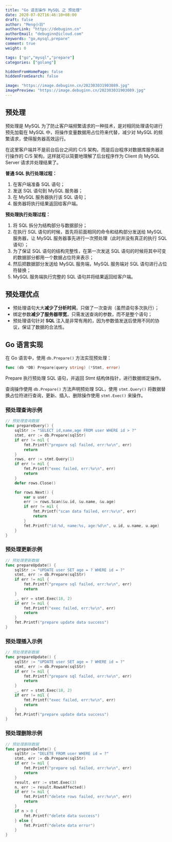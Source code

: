 ```yaml
---
title: "Go 语言操作 MySQL 之 预处理"
date: 2020-07-02T16:46:10+08:00
draft: false
author: "Meng小羽"
authorLink: "https://debuginn.cn"
authorEmail: "debuginn@icloud.com"
keywords: "go,mysql,prepare"
comment: true
weight: 0

tags: ["go","mysql","prepare"]
categories: ["golang"]

hiddenFromHomePage: false
hiddenFromSearch: false

image: "https://image.debuginn.cn/202303031903089.jpg"
imagePreview: "https://image.debuginn.cn/202303031903089.jpg"
---
```


## 预处理 

预处理是 MySQL 为了防止客户端频繁请求的一种技术，是对相同处理语句进行预先加载在 MySQL 中，将操作变量数据用占位符来代替，减少对 MySQL 的频繁请求，使得服务器高效运行。

在这里客户端并不是前台后台之间的 C/S 架构，而是后台程序对数据库服务器进行操作的 C/S 架构，这样就可以简要地理解了后台程序作为 Client 向 MySQL Server 请求并处理结果了。

**普通 SQL 执行处理过程：**

1. 在客户端准备 SQL 语句； 
2. 发送 SQL 语句到 MySQL 服务器； 
3. 在 MySQL 服务器执行该 SQL 语句； 
4. 服务器将执行结果返回给客户端。

**预处理执行处理过程：**

1. 将 SQL 拆分为结构部分与数据部分； 
2. 在执行 SQL 语句的时候，首先将前面相同的命令和结构部分发送给 MySQL 服务器，让 MySQL 服务器事先进行一次预处理（此时并没有真正的执行 SQL 语句）； 
3. 为了保证 SQL 语句的结构完整性，在第一次发送 SQL 语句的时候将其中可变的数据部分都用一个数据占位符来表示； 
4. 然后把数据部分发送给 MySQL 服务端，MySQL 服务端对 SQL 语句进行占位符替换； 
5. MySQL 服务端执行完整的 SQL 语句并将结果返回给客户端。

## 预处理优点

- 预处理语句大大**减少了分析时间**，只做了一次查询（虽然语句多次执行）； 
- 绑定参数**减少了服务器带宽**，只需发送查询的参数，而不是整个语句； 
- 预处理语句针对 **SQL** 注入是非常有用的，因为参数值发送后使用不同的协议，保证了数据的合法性。

## Go 语言实现

在 Go 语言中，使用 `db.Prepare()` 方法实现预处理：

```go
func (db *DB) Prepare(query string) (*Stmt, error)
```

Prepare 执行预处理 SQL 语句，并返回 Stmt 结构体指针，进行数据绑定操作。

查询操作使用 `db.Prepare()` 方法声明预处理 SQL，使用 `stmt.Query()` 将数据替换占位符进行查询，更新、插入、删除操作使用 `stmt.Exec()` 来操作。

### 预处理查询示例

```go
// 预处理查询数据
func prepareQuery() {
	sqlStr := "SELECT id,name,age FROM user WHERE id > ?"
	stmt, err := db.Prepare(sqlStr)
	if err != nil {
		fmt.Printf("prepare sql failed, err:%v\n", err)
		return
	}
	rows, err := stmt.Query(1)
	if err != nil {
		fmt.Printf("exec failed, err:%v\n", err)
		return
	}
	defer rows.Close()

	for rows.Next() {
		var u user
		err := rows.Scan(&u.id, &u.name, &u.age)
		if err != nil {
			fmt.Printf("scan data failed, err:%v\n", err)
			return
		}
		fmt.Printf("id:%d, name:%s, age:%d\n", u.id, u.name, u.age)
	}
}
```

### 预处理更新示例

```go
// 预处理更新数据
func prepareUpdate() {
	sqlStr := "UPDATE user SET age = ? WHERE id = ?"
	stmt, err := db.Prepare(sqlStr)
	if err != nil {
		fmt.Printf("prepare sql failed, err:%v\n", err)
		return
	}
	_, err = stmt.Exec(18, 2)
	if err != nil {
		fmt.Printf("exec failed, err:%v\n", err)
		return
	}
	fmt.Printf("prepare update data success")
}
```

### 预处理插入示例

```go
// 预处理更新数据
func prepareUpdate() {
	sqlStr := "UPDATE user SET age = ? WHERE id = ?"
	stmt, err := db.Prepare(sqlStr)
	if err != nil {
		fmt.Printf("prepare sql failed, err:%v\n", err)
		return
	}
	_, err = stmt.Exec(18, 2)
	if err != nil {
		fmt.Printf("exec failed, err:%v\n", err)
		return
	}
	fmt.Printf("prepare update data success")
}
```

### 预处理删除示例

```go
// 预处理删除数据
func prepareDelete() {
	sqlStr := "DELETE FROM user WHERE id = ?"
	stmt, err := db.Prepare(sqlStr)
	if err != nil {
		fmt.Printf("prepare sql failed, err:%v\n", err)
		return
	}
	result, err := stmt.Exec(3)
	n, err := result.RowsAffected()
	if err != nil {
		fmt.Printf("delete rows failed, err:%v\n", err)
		return
	}
	if n > 0 {
		fmt.Printf("delete data success")
	} else {
		fmt.Printf("delete data error")
	}
}
```

